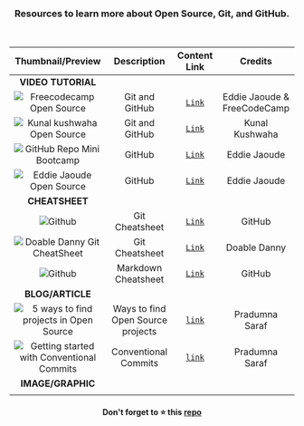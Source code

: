 <h3 align="center">Resources to learn more about Open Source, Git, and GitHub. </h3>

<br>
<!--Required 3 lines of spacing-->  


|Thumbnail/Preview| Description| Content Link| Credits|
|:-----------------:|:----:|:------:|:---------:|
|**VIDEO TUTORIAL**| | | |
|![Freecodecamp Open Source](https://user-images.githubusercontent.com/51878265/167293946-b059555d-366b-4890-8f42-23ddb34b20cc.jpg)  |Git and GitHub |[`Link`](https://youtu.be/yzeVMecydCE)| Eddie Jaoude & FreeCodeCamp |
|![Kunal kushwaha Open Source](https://user-images.githubusercontent.com/51878265/167293701-da2e5be4-b8bb-4424-99d8-638b729f86ae.jpg)|Git and GitHub |[`Link`](https://youtu.be/apGV9Kg7ics)| Kunal Kushwaha |
|![GitHub Repo Mini Bootcamp](https://user-images.githubusercontent.com/51878265/212709507-fc46092d-42aa-43af-ac07-db96172147b5.jpg)  | GitHub |[`Link`](https://youtu.be/BI18N3ZC2Es)| Eddie Jaoude |
|![Eddie Jaoude Open Source](https://kartrausers.s3.amazonaws.com/eddiejaoude/19602644_60a0f266c9746_Social_Media_Banners-v2_Artboard_2.jpg)  |GitHub |[`Link`](https://www.eddiejaoude.io/course-github-profile/)| Eddie Jaoude |
|**CHEATSHEET**||||
|![Github](https://user-images.githubusercontent.com/51878265/165011193-e6157e76-1d6f-45c2-9c95-594d9f9c6163.jpg)  |Git Cheatsheet |[`Link`](https://github.com/Pradumnasaraf/open-source-with-pradumna/files/8551274/GitHub.Git.Cheatsheet.pdf)| GitHub |
|![Doable Danny Git CheatSheet](https://user-images.githubusercontent.com/51878265/194120241-bb210203-ef84-4d5f-94f5-d106d9d8c495.jpg)|Git Cheatsheet | [`Link`](https://github.com/Pradumnasaraf/open-source-with-pradumna/files/9717643/Git.cheatsheet.pdf) | Doable Danny |
|![Github](https://user-images.githubusercontent.com/51878265/165011196-8243c7bd-ee80-4546-81d1-946c66bd72d8.jpg)  |Markdown Cheatsheet |[`Link`](https://github.com/Pradumnasaraf/open-source-with-pradumna/files/8551272/GitHub.Markdown.Cheatsheet.pdf)| GitHub|
|**BLOG/ARTICLE**| | | |
|![5 ways to find projects in Open Source](https://user-images.githubusercontent.com/51878265/212710119-3766f588-2438-4823-a91d-5cae3a8c858e.png)| Ways to find Open Source projects | [`link`](https://blog.pradumnasaraf.dev/5-ways-to-find-projects-in-open-source) | Pradumna Saraf |
|![Getting started with Conventional Commits](https://user-images.githubusercontent.com/51878265/212710963-ed74b65b-6cb5-419d-a32b-61cbb03c3675.png)| Conventional Commits | [`link`](https://blog.pradumnasaraf.dev/getting-started-with-conventional-commits) | Pradumna Saraf |
|**IMAGE/GRAPHIC**| | | |
| | | | |

<h4 align="center">Don't forget to ⭐ this <a href="https://github.com/Pradumnasaraf/open-source-with-pradumna">repo</a></h4>
